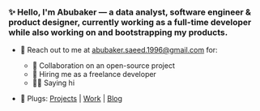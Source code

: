 ### ✨ Hello, I'm Abubaker — a data analyst, software engineer & product designer, currently working as a full-time developer while also working on and bootstrapping my products.

- 🌱 Reach out to me at <abubaker.saeed.1996@gmail.com> for:
  - 🚀 Collaboration on an open-source project
  - 💼 Hiring me as a freelance developer
  - 👋🏻 Saying hi
  
- 🌿 Plugs: [Projects](https://abubakersaeed.com/projects) | [Work](https://abubakersaeed.com/work) | [Blog](https://abubakersaeed.com/blog)
